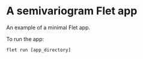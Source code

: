 # A semivariogram Flet app

An example of a minimal Flet app.

To run the app:

```
flet run [app_directory]
```